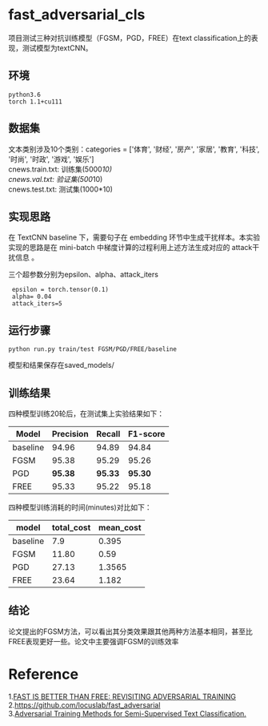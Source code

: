 # fast_adversarial_cls
项目测试三种对抗训练模型（FGSM，PGD，FREE）在text classification上的表现，测试模型为textCNN。

## 环境
```
python3.6
torch 1.1+cu111
```

## 数据集
文本类别涉及10个类别：categories = ['体育', '财经', '房产', '家居', '教育', '科技', '时尚', '时政', '游戏', '娱乐']<br>
cnews.train.txt: 训练集(5000*10)<br>
cnews.val.txt: 验证集(500*10)<br>
cnews.test.txt: 测试集(1000*10)<br>

## 实现思路
在 TextCNN baseline 下，需要句子在 embedding 环节中生成干扰样本。本实验实现的思路是在 mini-batch 中梯度计算的过程利用上述方法生成对应的 attack干扰信息 。

三个超参数分别为epsilon、alpha、attack_iters

```
 epsilon = torch.tensor(0.1)
 alpha= 0.04
 attack_iters=5
```

## 运行步骤
```
python run.py train/test FGSM/PGD/FREE/baseline
```

模型和结果保存在saved_models/



## 训练结果

四种模型训练20轮后，在测试集上实验结果如下：

| **Model** | **Precision** | **Recall** | **F1-score** |
| --------- | ------------- | ---------- | ------------ |
| baseline  | 94.96         | 94.89      | 94.84        |
| FGSM      | 95.38         | 95.29      | 95.26        |
| PGD       | **95.38**     | **95.33**  | **95.30**    |
| FREE      | 95.33         | 95.22      | 95.18        |

四种模型训练消耗的时间(minutes)对比如下：

| **model** | **total_cost** | **mean_cost** |
| --------- | -------------- | ------------- |
| baseline  | 7.9            | 0.395         |
| FGSM      | 11.80          | 0.59          |
| PGD       | 27.13          | 1.3565        |
| FREE      | 23.64          | 1.182         |

## 结论
论文提出的FGSM方法，可以看出其分类效果跟其他两种方法基本相同，甚至比FREE表现更好一些。论文中主要强调FGSM的训练效率

# Reference

1.[FAST IS BETTER THAN FREE: REVISITING ADVERSARIAL TRAINING](https://arxiv.org/pdf/2001.03994.pdf)<br>
2.https://github.com/locuslab/fast_adversarial<br>
3.[Adversarial Training Methods for Semi-Supervised Text Classification.](https://arxiv.org/pdf/1605.07725.pdf)<br>

